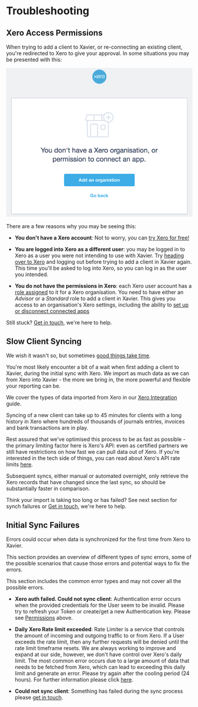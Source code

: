 ---
---

# Troubleshooting

## Xero Access Permissions

When trying to add a client to Xavier, or re-connecting an existing client,
you're redirected to Xero to give your approval. In some situations you may be presented with this:

![No Xero Organisation](./images/xero-no-organisation.png)

There are a few reasons why you may be seeing this:

* **You don't have a Xero account**: Not to worry, you can [try Xero for free!](https://www.xero.com/signup/?xtid=x30xavier)

* **You are logged into Xero as a different user**: you may be logged in to Xero as a user you were not intending to use with Xavier.
Try [heading over to Xero](https://go.xero.com/Dashboard/default.aspx/?xtid=x30xavier) and logging out before trying to add a client in
Xavier again. This time you'll be asked to log into Xero, so you can log in as the user you intended.

* **You do not have the permissions in Xero**: each Xero user account has a
[role assigned](https://central.xero.com/s/article/User-roles-and-permissions-in-Xero-Business-edition)
to it for a Xero organisation.
You need to have either an *Advisor* or a *Standard* role to add a client in Xavier. This gives you access to an organisation's Xero settings,
including the ability to [set up or disconnect connected apps](https://central.xero.com/s/article/User-role-access-to-settings-in-Xero)

Still stuck? [Get in touch](/contact-us.html), we're here to help.

## Slow Client Syncing

We wish it wasn't so, but sometimes [good things take time](https://youtu.be/qcILD9OJ2wg).

You're most likely encounter a bit of a wait when first adding a client to Xavier, during the initial sync with Xero. We import
as much data as we can from Xero into Xavier - the more we bring in, the more powerful and flexible your reporting can be.

We cover the types of data imported from Xero in our [Xero Integration](/xero-integration.md) guide.

Syncing of a new client can take up to 45 minutes for clients with a long history in Xero where hundreds of thousands of
journals entries, invoices and bank transactions are in play.

Rest assured that we've optimised this process to be as fast as possible - the primary limiting factor here is Xero's API:
even as certified partners we still have restrictions on how fast we can pull data out of Xero. If you're interested in the
tech side of things, you can read about Xero's API rate limits [here](https://developer.xero.com/documentation/auth-and-limits/xero-api-limits).

Subsequent syncs, either manual or automated overnight, only retrieve the Xero records that have changed since the last sync,
so should be substantially faster in comparison.

Think your import is taking too long or has failed? See next section for synch failures or [Get in touch](/contact-us.html), we're here to help.

## Initial Sync Failures

Errors could occur when data is synchronized for the first time from Xero to Xavier.

This section provides an overview of different types of sync errors, some of the possible scenarios that cause those errors and potential ways to fix the errors.

This section includes the common error types and may not cover all the possible errors.

* **Xero auth failed. Could not sync client**: Authentication error occurs when the provided credentials for the User seem to be invalid. Please try to refresh your Token or create/get a new Authentication key. Please see [Permissions](/troubleshooting.html#xero-access-permissions) above.

* **Daily Xero Rate limit exceeded**: Rate Limiter is a service that controls the amount of incoming and outgoing traffic to or from Xero.  If a User exceeds the rate limit, then any further requests will be denied until the rate limit timeframe resets. We are always working to improve and expand at our side, however, we don't have control over Xero's daily limit. The most common error occurs due to a large amount of data that needs to be fetched from Xero, which can lead to exceeding this daily limit and generate an error.
Please try again after the cooling period (24 hours). For further information please click [here](https://developer.xero.com/documentation/auth-and-limits/xero-api-limits).


* **Could not sync client**: Something has failed during the sync process please [get in touch](/contact-us.html).




